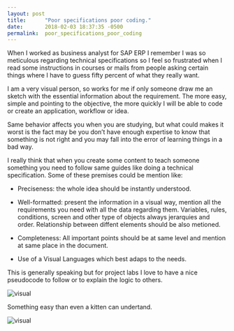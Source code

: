 ```yaml
---
layout: post
title:      "Poor specifications poor coding."
date:       2018-02-03 18:37:35 -0500
permalink:  poor_specifications_poor_coding
---
```


When I worked as business analyst for SAP ERP I remember I was so meticulous regarding technical specifications so I feel so frustrated when I read some instructions in courses or mails from people asking certain things where I have to guess fifty percent of what they really want.

I am a very visual person, so works for me if only someone draw me an sketch with the essential information about the requirement.  The more easy, simple and pointing to the objective, the more quickly I will be able to code or create an application, workflow or idea. 

Same behavior affects you when you are studying, but what could makes it worst is the fact may be you don’t have enough expertise to know that something is not right and you may fall into the error of learning things in a bad way.

I really think that when you create some content to teach someone something  you need to follow same guides like doing a technical specification.  Some of these premises could be mention like:

* Preciseness: the whole idea should be instantly understood.

* Well-formatted: present the information in a visual way,  mention all the requirements you need with all the data regarding them.  Variables, rules, conditions, screen and other type of objects always jerarquies and order. Relationship between diffent elements should be also metioned.

* Completeness: All important points should be at same level and mention at same place in the document. 

* Use of a Visual Languages which best adaps to the needs. 

This is generally speaking but for project labs I love to have a nice pseudocode to follow or to explain the logic to others.

![visual](http://www.redhikari.com/clients/learnco/Visual.jpg)

Something easy than even a kitten can undertand.

![visual](http://www.redhikari.com/clients/learnco/cat3.jpg)












